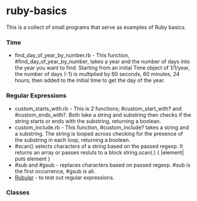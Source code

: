 # ruby-basics

This is a collect of small programs that serve as examples of Ruby basics.

### Time
* find_day_of_year_by_number.rb - This function, #find_day_of_year_by_number, takes a year and the number of days into the year you want to find. Starting from an initial Time object of 1/1/year, the number of days (-1) is multiplied by 60 seconds, 60 minutes, 24 hours; then added to the initial time to get the day of the year.

### Regular Expressions
* custom_starts_with.rb - This is 2 functions; #custom_start_with? and #custom_ends_with?. Both take a string and substring then checks if the string starts or ends with the substring, returning a boolean.
* custom_include.rb - This function, #custom_include? takes a string and a substring. The string is looped across checking for the presence of the substring in each loop, returning a boolean.
* #scan() selects characters of a string based on the passed regexp. It returns an array or passes resluts to a block string.scan(\.\) { |element| puts element }
* #sub and #gsub - replaces characters based on passed regexp. #sub is the first occurrence, #gsub is all.
* [Rubular](http://www.rubular.com/) - to test out regular expressions.

### Classes
